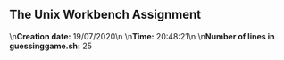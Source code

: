 ## The Unix Workbench Assignment
\n**Creation date:** 19/07/2020\n
\n**Time:** 20:48:21\n
\n**Number of lines in guessinggame.sh:**
25
